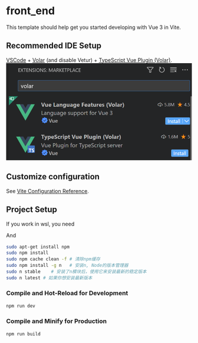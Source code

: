 # front_end

This template should help get you started developing with Vue 3 in Vite.

## Recommended IDE Setup

[VSCode](https://code.visualstudio.com/) + [Volar](https://marketplace.visualstudio.com/items?itemName=Vue.volar) (and disable Vetur) + [TypeScript Vue Plugin (Volar)](https://marketplace.visualstudio.com/items?itemName=Vue.vscode-typescript-vue-plugin).
![Alt text](image.png)
## Customize configuration

See [Vite Configuration Reference](https://vitejs.dev/config/).

## Project Setup

If you work in wsl, you need

And
```sh
sudo apt-get install npm
sudo npm install
sudo npm cache clean -f # 清除npm缓存
sudo npm install -g n   # 安装n, Node的版本管理器
sudo n stable    # 安装了n模块后，使用它来安装最新的稳定版本
sudo n latest # 如果你想安装最新版本
```

### Compile and Hot-Reload for Development

```sh
npm run dev
```

### Compile and Minify for Production

```sh
npm run build
```
